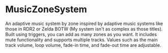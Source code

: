 # MusicZoneSystem

An adaptive music system by zone inspired by adaptive music systems like those in RDR2 or Zelda BOTW (My system isn't as complex as those titles).
Built using triggers, you can add as many zones as you want. It includes mute functionality and supports multiple tracks.
Values such as the main track volume, loop volume, fade-in time, and fade-out time are adjustable.
